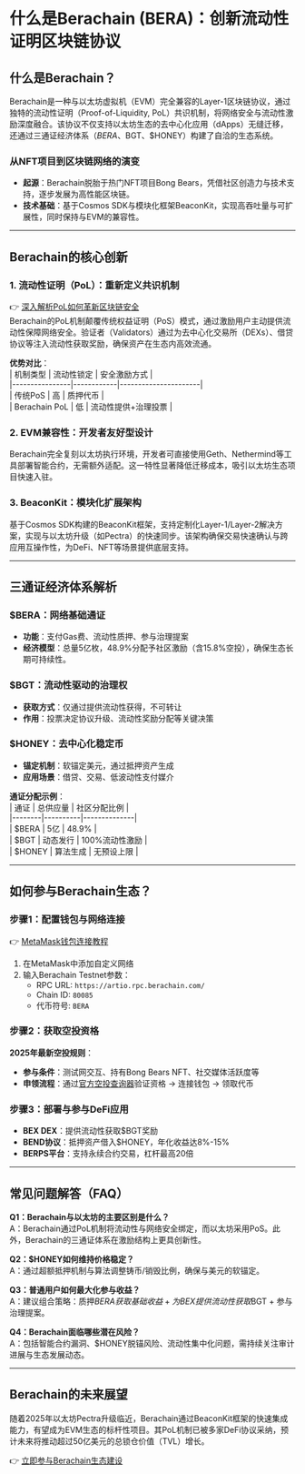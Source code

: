 # 什么是Berachain (BERA)：创新流动性证明区块链协议  

## 什么是Berachain？  

Berachain是一种与以太坊虚拟机（EVM）完全兼容的Layer-1区块链协议，通过独特的流动性证明（Proof-of-Liquidity, PoL）共识机制，将网络安全与流动性激励深度融合。该协议不仅支持以太坊生态的去中心化应用（dApps）无缝迁移，还通过三通证经济体系（$BERA、$BGT、$HONEY）构建了自洽的生态系统。  

### 从NFT项目到区块链网络的演变  
- **起源**：Berachain脱胎于热门NFT项目Bong Bears，凭借社区创造力与技术支持，逐步发展为高性能区块链。  
- **技术基础**：基于Cosmos SDK与模块化框架BeaconKit，实现高吞吐量与可扩展性，同时保持与EVM的兼容性。  

---

## Berachain的核心创新  

### 1. 流动性证明（PoL）：重新定义共识机制  
👉 [深入解析PoL如何革新区块链安全](https://bit.ly/okx_welcome)  
Berachain的PoL机制颠覆传统权益证明（PoS）模式，通过激励用户主动提供流动性保障网络安全。验证者（Validators）通过为去中心化交易所（DEXs）、借贷协议等注入流动性获取奖励，确保资产在生态内高效流通。  

**优势对比**：  
| 机制类型       | 流动性锁定 | 安全激励方式         |  
|----------------|------------|----------------------|  
| 传统PoS        | 高         | 质押代币             |  
| Berachain PoL  | 低         | 流动性提供+治理投票  |  

### 2. EVM兼容性：开发者友好型设计  
Berachain完全复刻以太坊执行环境，开发者可直接使用Geth、Nethermind等工具部署智能合约，无需额外适配。这一特性显著降低迁移成本，吸引以太坊生态项目快速入驻。  

### 3. BeaconKit：模块化扩展架构  
基于Cosmos SDK构建的BeaconKit框架，支持定制化Layer-1/Layer-2解决方案，实现与以太坊升级（如Pectra）的快速同步。该架构确保交易快速确认与跨应用互操作性，为DeFi、NFT等场景提供底层支持。  

---

## 三通证经济体系解析  

### $BERA：网络基础通证  
- **功能**：支付Gas费、流动性质押、参与治理提案  
- **经济模型**：总量5亿枚，48.9%分配予社区激励（含15.8%空投），确保生态长期可持续性。  

### $BGT：流动性驱动的治理权  
- **获取方式**：仅通过提供流动性获得，不可转让  
- **作用**：投票决定协议升级、流动性奖励分配等关键决策  

### $HONEY：去中心化稳定币  
- **锚定机制**：软锚定美元，通过抵押资产生成  
- **应用场景**：借贷、交易、低波动性支付媒介  

**通证分配示例**：  
| 通证   | 总供应量 | 社区分配比例 |  
|--------|----------|--------------|  
| $BERA  | 5亿      | 48.9%        |  
| $BGT   | 动态发行 | 100%流动性激励 |  
| $HONEY | 算法生成 | 无预设上限   |  

---

## 如何参与Berachain生态？  

### 步骤1：配置钱包与网络连接  
👉 [MetaMask钱包连接教程](https://bit.ly/okx_welcome)  
1. 在MetaMask中添加自定义网络  
2. 输入Berachain Testnet参数：  
   - RPC URL: `https://artio.rpc.berachain.com/`  
   - Chain ID: `80085`  
   - 代币符号: `BERA`  

### 步骤2：获取空投资格  
**2025年最新空投规则**：  
- **参与条件**：测试网交互、持有Bong Bears NFT、社交媒体活跃度等  
- **申领流程**：通过[官方空投查询器](https://checker.berachain.com/)验证资格 → 连接钱包 → 领取代币  

### 步骤3：部署与参与DeFi应用  
- **BEX DEX**：提供流动性获取$BGT奖励  
- **BEND协议**：抵押资产借入$HONEY，年化收益达8%-15%  
- **BERPS平台**：支持永续合约交易，杠杆最高20倍  

---

## 常见问题解答（FAQ）  

**Q1：Berachain与以太坊的主要区别是什么？**  
A：Berachain通过PoL机制将流动性与网络安全绑定，而以太坊采用PoS。此外，Berachain的三通证体系在激励结构上更具创新性。  

**Q2：$HONEY如何维持价格稳定？**  
A：通过超额抵押机制与算法调整铸币/销毁比例，确保与美元的软锚定。  

**Q3：普通用户如何最大化参与收益？**  
A：建议组合策略：质押$BERA获取基础收益 + 为BEX提供流动性获取$BGT + 参与治理提案。  

**Q4：Berachain面临哪些潜在风险？**  
A：包括智能合约漏洞、$HONEY脱锚风险、流动性集中化问题，需持续关注审计进展与生态发展动态。  

---

## Berachain的未来展望  

随着2025年以太坊Pectra升级临近，Berachain通过BeaconKit框架的快速集成能力，有望成为EVM生态的标杆性项目。其PoL机制已被多家DeFi协议采纳，预计未来将推动超过50亿美元的总锁仓价值（TVL）增长。  

👉 [立即参与Berachain生态建设](https://bit.ly/okx_welcome)